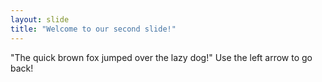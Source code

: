 ```yaml
---
layout: slide
title: "Welcome to our second slide!"
---
```

"The quick brown fox jumped over the lazy dog!"
Use the left arrow to go back!
